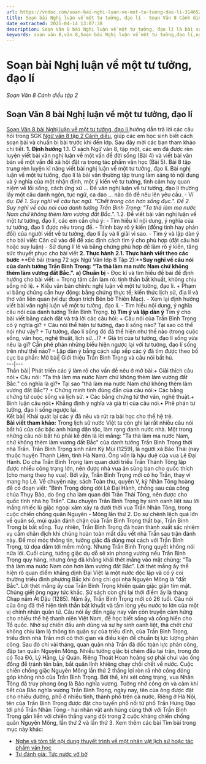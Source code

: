 ```yaml
---
url: https://vndoc.com/soan-bai-nghi-luan-ve-mot-tu-tuong-dao-li-314652
title: Soạn bài Nghị luận về một tư tưởng, đạo lí - Soạn Văn 8 Cánh diều tập 2 - VnDoc.com
date_extracted: 2025-04-14 13:07:38
description: Soạn Văn 8 bài Nghị luận về một tư tưởng, đạo lí là bài soạn mẫu thuộc chương trình Ngữ văn lớp 8, học kì 2. Mời các bạn cùng tham khảo bài soạn để chuẩn bị cho bài học sắp tới của mình.
keywords: soạn văn 8,văn 8,Soạn bài Nghị luận về một tư tưởng,đạo lí,ngữ văn 8,soan van 8,soạn văn lớp 8,giải văn 8,soạn văn 8 tập 2,soạn văn 8 Nghị luận về một tư tưởng,soạn Nghị luận về một tư tưởng,soạn văn 8 cánh diều,văn 8 cánh diều,ngữ văn 8 cánh diều,soạn văn 8 bài Nghị luận về một tư tưởng
---
```


# Soạn bài Nghị luận về một tư tưởng, đạo lí
 _Soạn Văn 8 Cánh diều tập 2_
## **Soạn Văn 8 bài Nghị luận về một tư tưởng, đạo lí**
[Soạn Văn 8 bài Nghị luận về một tư tưởng, đạo lí ](<https://vndoc.com/soan-bai-nghi-luan-ve-mot-tu-tuong-dao-li-314652>)hướng dẫn trả lời các câu hỏi trong SGK [Ngữ văn 8 tập 2 Cánh diều](<https://vndoc.com/ngu-van-8-canh-dieu>), giúp các em học sinh biết cách soạn bài và chuẩn bị bài trước khi đến lớp. Sau đây mời các bạn tham khảo chi tiết.
**1\. Định hướng**
1.1. Ở sách Ngữ văn 8, tập một, các em đã được rèn luyện viết bài văn nghị luận về một vấn đề đời sống \(Bài 4\) và viết bài văn bàn về một vấn đề xã hội đặt ra trong tác phẩm văn học \(Bài 5\). Bài 8 tập trung rèn luyện kĩ năng viết bài nghị luận về một tư tưởng, đạo lí. Bài nghị luận về một tư tưởng, đạo lí là bài văn thường tập trung làm sáng tỏ nội dung và ý nghĩa của một nhận định, một ý kiến về tư tưởng, tình cảm hay quan niệm về lối sống, cách ứng xử ... Đề văn nghị luận về tư tưởng, đạo lí thường lấy một câu danh ngôn, tục ngữ, ca dao ... nào đó để nêu lên yêu cầu.
\- Ví dụ:
_Đề 1. Suy nghĩ về câu tục ngữ. "Chết trong còn hơn sống đục."._
_Đề 2. Suy nghĩ về câu nói của danh tướng Trần Bình Trọng: "Ta thà làm ma nước Nam chứ không thèm làm vương đất Bắc."._
1.2. Để viết bài văn nghị luận về một tư tưởng, đạo lí, các em cần chú ý:
\- Tìm hiểu kĩ nội dung, ý nghĩa của tư tưởng, đạo lí được nêu trong đề.
\- Trình bày rõ ý kiến \(đồng tình hay phản đối\) của người viết về tư tưởng, đạo lí ấy và lí giải vì sao.
\- Tìm ý và lập dàn ý cho bài viết: Căn cứ vào đề để xác định cách tìm ý cho phù hợp \(đặt câu hỏi hoặc suy luận\)
\- Sử dụng lí lẽ và bằng chứng phù hợp để làm rõ ý kiến, tăng sức thuyết phục cho bài viết
**2\. Thực hành**
**2.1. Thực hành viết theo các bước**
**Đề bài \(trang 72 sgk Ngữ Văn lớp 8 Tập 2\):****Suy nghĩ về câu nói của danh tướng Trần Bình Trọng: “Ta thà làm ma nước Nam chứ không thèm làm vương đất Bắc.”.**
**a\) Chuẩn bị**
\- Đọc kĩ và tìm hiểu đề bài để định hướng cho bài viết:
\+ Trọng tâm cần làm rõ: tinh thần bất khuất, không chịu sống nô lệ.
\+ Kiểu văn bản chính: nghị luận về một tư tưởng, đạo lí.
\+ Phạm vi bằng chứng cần huy động: bằng chứng thực tế; kiến thức lịch sử, địa lí và thơ văn liên quan \(ví dụ: đoạn trích Bên bờ Thiên Mạc\).
\- Xem lại định hướng viết bài văn nghị luận về một tư tưởng, đạo lí.
\- Tìm hiểu nội dung, ý nghĩa câu nói của danh tướng Trần Bình Trọng.
**b\) Tìm ý và lập dàn ý**
Tim ý cho bài viết bằng cách đặt và trả lời các câu hỏi:
\+ Câu nói của Trần Bình Trọng có ý nghĩa gì?
\+ Câu nói thể hiện tư tưởng, đạo lí sống nào? Tại sao có thể nói như vậy?
\+ Tư tưởng, đạo lí sống đó đã thể hiện như thế nào \(trong cuộc sống, văn học, nghệ thuật, lịch sử...\)?
\+ Giá trị của tư tưởng, đạo lí sống vừa nêu là gì? Cần phê phán những biểu hiện ngược lại với tư tưởng, đạo lí sống trên như thế nào?
– Lập dàn ý bằng cách sắp xếp các ý đã tìm được theo bố cục ba phần:
Mở bài| Giới thiệu Trần Bình Trọng và câu nói bất hủ.  
---|---  
Thân bài| Phát triển các ý làm rõ cho vấn đề nêu ở mở bài:\+ Giải thích câu nói:• Câu nói: “Ta thà làm ma nước Nam chứ không thèm làm vương đất Bắc." có nghĩa là gì?• Tại sao “thà làm ma nước Nam chứ không thèm làm vương đất Bắc"? + Chứng minh tính đúng đắn của câu nói:• Các bằng chứng từ cuộc sống và lịch sử. • Các bằng chứng từ thơ văn, nghệ thuật.\+ Bình luận câu nói:• Khẳng định ý nghĩa và giá trị của câu nói.• Phê phán tư tưởng, đạo lí sống ngược lại.  
Kết bài| Khái quát lại các ý đã nêu và rút ra bài học cho thế hệ trẻ.  
**Bài viết tham khảo:**
Trong lịch sử nước Việt ta còn ghi lại rất nhiều câu nói bất hủ của các bậc anh hùng dân tộc, làm rạng danh nước nhà. Một trong những câu nói bất hủ phải kể đến là lời mắng: "Ta thà làm ma nước Nam, chứ không thèm làm vương đất Bắc" của danh tướng Trần Bình Trọng thời nhà Trần.
Trần Bình Trọng sinh năm Kỷ Mùi \(1259\), là người xã Bảo Thái \(nay thuộc huyện Thanh Liêm, tỉnh Hà Nam\). Ông vốn là hậu duệ của vua Lê Đại Hành. Do cha Trần Bình Trọng làm quan dưới triều Trần Thánh Tông lập được nhiều công trạng lớn, nên được nhà vua ân sủng ban cho quốc thích \(cho mang theo họ vua\). Bởi vậy, Trần Bình Trọng mới có họ Trần, thay vì mang họ Lê. Về chuyện này, sách Toàn thư, quyển V, kỷ Nhân Tông hoàng đế có đoạn viết: "Bình Trọng dòng dõi Lê Đại Hành, chồng sau của công chúa Thụy Bảo, do ông cha làm quan đời Trần Thái Tông, nên được cho quốc tính nhà họ Trần".
Câu chuyện Trần Bình Trọng hy sinh oanh liệt sau lời mắng nhiếc lũ giặc ngoại xâm xảy ra dưới thời vua Trần Nhân Tông, trong cuộc chiến chống quân Nguyên - Mông lần thứ 2. Do sự chênh lệch quá lớn về quân số, mũi quân đánh chặn của Trần Bình Trọng thất bại, Trần Bình Trọng bị bắt sống. Tuy nhiên, Trần Bình Trọng đã hoàn thành xuất sắc nhiệm vụ cầm chân địch khi chúng hoàn toàn mất dấu vết nhà Trần sau trận đánh này.
Để moi móc thông tin, tướng giặc đã dùng mọi cách với Trần Bình Trọng, từ dọa dẫm tới mềm mỏng. Nhưng Trần Bình Trọng quyết không nói nửa lời. Cuối cùng, tướng giặc dụ dỗ sẽ xin phong vương nếu Trần Bình Trọng quy hàng, nhưng ông đã khẳng khái thét mắng vào mặt chúng: "Ta thà làm ma nước Nam còn hơn làm vương đất Bắc". Lời thét mắng ấy thể hiện rõ quan điểm khẳng định Đại Việt là một nước độc lập và có ý coi thường triều đình phương Bắc khi ông chỉ gọi nhà Nguyên Mông là "đất Bắc". Lời thét mắng ấy của Trần Bình Trọng khiến quân giặc giận tím mặt. Chúng giết ông ngay tức khắc. Sử sách còn ghi lại thời điểm ấy là tháng Chạp năm Ất Dậu \(1285\). Năm ấy, Trần Bình Trọng mới có 26 tuổi. Câu nói của ông đã thể hiện tinh thần bất khuất và tấm lòng yêu nước to lớn của một vị chính nhân quân tử. Câu nói ấy đến ngày nay vẫn còn truyền cảm hứng cho nhiều thế hệ thanh niên Việt Nam, để học biết sống và cống hiến cho Tổ quốc.
Nhờ sự chiến đấu anh dũng và sự hy sinh oanh liệt, thà chết chứ không chịu làm lộ thông tin quân sự của triều đình, của Trần Bình Trọng, triều đình nhà Trần mới có thời gian và điều kiện để chuẩn bị lực lượng phản công. Sau đó chỉ vài tháng, quan quân nhà Trần đã dốc toàn lực phản công, đập tan quân Nguyên Mông. Nhiều tướng giặc bị chém đầu tại trận, trong đó có Toa Đô, Lý Hằng, Lý Quán. Riêng Thoát Hoan hoảng sợ phải chui vào ống đồng để tránh tên bắn, bắt quân lính khiêng chạy chối chết về nước.
Cuộc chiến chống giặc Nguyên Mông lần thứ 2 thắng lợi ròn rã nhờ công đóng góp không nhỏ của Trần Bình Trọng. Bởi thế, khi xét công trạng, vua Nhân Tông đã truy phong ông là Bảo nghĩa vương.
Tưởng nhớ công ơn và cảm khí tiết của Bảo nghĩa vương Trần Bình Trọng, ngày nay, tên của ông được đặt cho nhiều đường, phố ở nhiều tỉnh, thành phố trên cả nước. Riêng ở Hà Nội, tên của Trần Bình Trọng được đặt cho tuyến phố nối từ phố Trần Hưng Đạo tới phố Trần Nhân Tông - hai nhân vật anh hùng cùng thời với Trần Bình Trọng gắn liền với chiến thắng vang dội trong 2 cuộc kháng chiến chống quân Nguyên Mông, lần thứ 2 và lần thứ 3.
Xem thêm các bài Tìm bài trong mục này khác:
  * [Nghe và tóm tắt nội dung thuyết trình về một nhân vật lịch sử hoặc tác phẩm văn học](</soan-bai-nghe-va-tom-tat-noi-dung-thuyet-trinh-ve-mot-nhan-vat-lich-su-hoac-tac-pham-van-hoc-314972>)
  * [Tự đánh giá: Tức nước vỡ bờ](</soan-bai-tu-danh-gia-tuc-nuoc-vo-bo-314973>)

